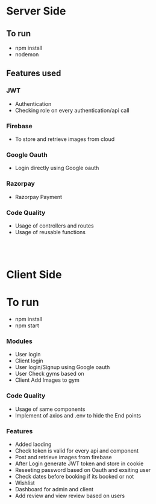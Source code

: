 # Server Side

## To run

- npm install
- nodemon

## Features used

### JWT

- Authentication
- Checking role on every authentication/api call

### Firebase

- To store and retrieve images from cloud

### Google Oauth

- Login directly using Google oauth

### Razorpay

- Razorpay Payment

### Code Quality

- Usage of controllers and routes
- Usage of reusable functions

<br>
<br>

# Client Side

# To run

- npm install
- npm start

### Modules

- User login
- Client login
- User login/Signup using Google oauth
- User Check gyms based on
- Client Add Images to gym

### Code Quality

- Usage of same components
- Implement of axios and .env to hide the End points

### Features

- Added laoding
- Check token is valid for every api and component
- Post and retrieve images from firebase
- After Login generate JWT token and store in cookie
- Reseeting password based on Oauth and exsiting user
- Check dates before booking if its booked or not
- Wishlist
- Dashboard for admin and client
- Add review and view review based on users

